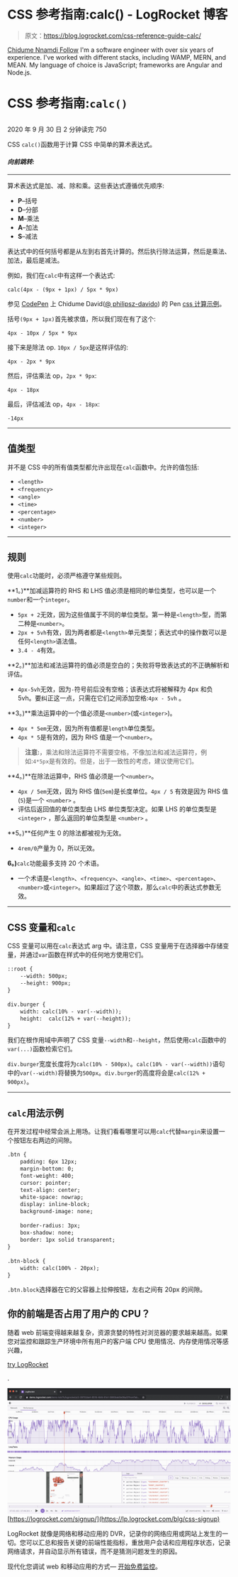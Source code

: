 # CSS 参考指南:calc() - LogRocket 博客

> 原文：<https://blog.logrocket.com/css-reference-guide-calc/>

[Chidume Nnamdi Follow](https://blog.logrocket.com/author/chidumennamdi/) I'm a software engineer with over six years of experience. I've worked with different stacks, including WAMP, MERN, and MEAN. My language of choice is JavaScript; frameworks are Angular and Node.js.

# CSS 参考指南:`calc()`

## 

2020 年 9 月 30 日 2 分钟读完 750

CSS `calc()`函数用于计算 CSS 中简单的算术表达式。

#### *向前跳转:*

* * *

算术表达式是加、减、除和乘。这些表达式遵循优先顺序:

*   **P**–括号
*   **D**–分部
*   **M**–乘法
*   **A**–加法
*   **S**–减法

表达式中的任何括号都是从左到右首先计算的。然后执行除法运算，然后是乘法、加法，最后是减法。

例如，我们在`calc`中有这样一个表达式:

```
calc(4px - (9px + 1px) / 5px * 9px)
```

参见 [CodePen](https://codepen.io) 上 Chidume David([@ philipsz-davido](https://codepen.io/philipsz-davido))
的 Pen [css 计算示例](https://codepen.io/philipsz-davido/pen/XWdqmpy)。

括号`(9px + 1px)`首先被求值，所以我们现在有了这个:

```
4px - 10px / 5px * 9px
```

接下来是除法 op. `10px / 5px`是这样评估的:

```
4px - 2px * 9px
```

然后，评估乘法 op，`2px * 9px`:

```
4px - 18px
```

最后，评估减法 op，`4px - 18px`:

```
-14px
```

* * *

## 值类型

并不是 CSS 中的所有值类型都允许出现在`calc`函数中。允许的值包括:

*   `<length>`
*   `<frequency>`
*   `<angle>`
*   `<time>`
*   `<percentage>`
*   `<number>`
*   `<integer>`

* * *

## 规则

使用`calc`功能时，必须严格遵守某些规则。

**1。)**加减运算符的 RHS 和 LHS 值必须是相同的单位类型，也可以是一个`number`和一个`integer`。

*   `5px + 2`无效，因为这些值属于不同的单位类型。第一种是`<length>`型，而第二种是`<number>`。
*   `2px + 5vh`有效，因为两者都是`<length>`单元类型；表达式中的操作数可以是任何`<length>`语法值。
*   `3.4 - 4`有效。

**2。)**加法和减法运算符的值必须是空白的；失败将导致表达式的不正确解析和评估。

*   `4px-5vh`无效，因为`-`符号前后没有空格；该表达式将被解释为 4px 和负 5vh。要纠正这一点，只需在它们之间添加空格:`4px - 5vh` 。

**3。)**乘法运算中的一个值必须是`<number>`(或`<integer>`)。

*   `4px * 5em`无效，因为所有值都是`length`单位类型。
*   `4px * 5`是有效的，因为 RHS 值是一个`<number>`。

> **注意:**，乘法和除法运算符不需要空格，不像加法和减法运算符，例如:`4*5px`是有效的。但是，出于一致性的考虑，建议使用它们。

**4。)**在除法运算中，RHS 值必须是一个`<number>`。

*   `4px / 5em`无效，因为 RHS 值(`5em`)是长度单位。`4px / 5` 有效是因为 RHS 值(`5`)是一个 `<number>` 。
*   评估后返回值的单位类型由 LHS 单位类型决定。如果 LHS 的单位类型是`<integer>` ，那么返回的单位类型是 `<number>` 。

**5。)**任何产生 0 的除法都被视为无效。

*   `4rem/0`产量为 0，所以无效。

**6。)**`calc`功能最多支持 20 个术语。

*   一个术语是`<length>`、`<frequency>`、`<angle>`、`<time>`、`<percentage>`、`<number>`或`<integer>`。如果超过了这个项数，那么`calc`中的表达式参数无效。

* * *

## CSS 变量和`calc`

CSS 变量可以用在`calc`表达式 arg 中。请注意，CSS 变量用于在选择器中存储变量，并通过`var`函数在样式中的任何地方使用它们。

```
::root {
    --width: 500px;
    --height: 900px;
}

div.burger {
    width: calc(10% - var(--width));
    height:  calc(12% + var(--height));
}
```

我们在根作用域中声明了 CSS 变量`--width`和`--height`，然后使用`calc`函数中的`var(...)`函数检索它们。

`div.burger`宽度长度将为`calc(10% - 500px)`。`calc(10% - var(--width))`语句中的`var(--width)`将替换为`500px`。`div.burger`的高度将会是`calc(12% + 900px)`。

* * *

## `calc`用法示例

在开发过程中经常会派上用场。让我们看看哪里可以用`calc`代替`margin`来设置一个按钮左右两边的间隙。

```
.btn {
    padding: 6px 12px;
    margin-bottom: 0;
    font-weight: 400;
    cursor: pointer;
    text-align: center;
    white-space: nowrap;
    display: inline-block;
    background-image: none;

    border-radius: 3px;
    box-shadow: none;
    border: 1px solid transparent;
}

.btn-block {
    width: calc(100% - 20px);
}
```

`.btn.block`选择器在它的父容器上拉伸按钮，左右之间有 20px 的间隙。

## 你的前端是否占用了用户的 CPU？

随着 web 前端变得越来越复杂，资源贪婪的特性对浏览器的要求越来越高。如果您对监控和跟踪生产环境中所有用户的客户端 CPU 使用情况、内存使用情况等感兴趣，

[try LogRocket](https://lp.logrocket.com/blg/css-signup)

.

[![LogRocket Dashboard Free Trial Banner](img/dacb06c713aec161ffeaffae5bd048cd.png)](https://lp.logrocket.com/blg/css-signup)[https://logrocket.com/signup/](https://lp.logrocket.com/blg/css-signup)

LogRocket 就像是网络和移动应用的 DVR，记录你的网络应用或网站上发生的一切。您可以汇总和报告关键的前端性能指标，重放用户会话和应用程序状态，记录网络请求，并自动显示所有错误，而不是猜测问题发生的原因。

现代化您调试 web 和移动应用的方式— [开始免费监控](https://lp.logrocket.com/blg/css-signup)。